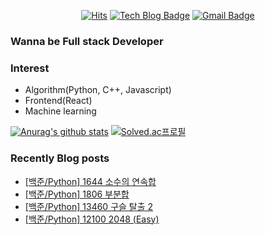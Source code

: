 

<div align=center>
  
[![Hits](https://hits.seeyoufarm.com/api/count/incr/badge.svg?url=https%3A%2F%2Fgithub.com%2FKyun2da)](https://hits.seeyoufarm.com)
[![Tech Blog Badge](http://img.shields.io/badge/-Kyun2da%20blog-black?style=flat-square&logo=blogger&link=https://kyun2da.github.io/)](https://kyun2da.github.io/) 
[![Gmail Badge](https://img.shields.io/badge/-Gmail-d14836?style=flat-square&logo=Gmail&logoColor=white&link=mailto:kyun2da@gmail.com)](mailto:kyun2dot@gmail.com)

</div>

### Wanna be Full stack Developer

### Interest
- Algorithm(Python, C++, Javascript)
- Frontend(React)
- Machine learning

<div>
  
[![Anurag's github stats](https://github-readme-stats.vercel.app/api?username=Kyun2da&theme=radical&show_icons=true)](https://github.com/anuraghazra/github-readme-stats)
[![Solved.ac프로필](http://mazassumnida.wtf/api/v2/generate_badge?boj=kyun2da)](https://solved.ac/kyun2da)
</div>

### Recently Blog posts
<!-- BLOG-POST-LIST:START -->
- [[백준/Python] 1644 소수의 연속합](https://Kyun2da.github.io/2020/09/27/primeSequenceNum/)
- [[백준/Python] 1806 부분합](https://Kyun2da.github.io/2020/09/27/partialSum/)
- [[백준/Python] 13460 구슬 탈출 2](https://Kyun2da.github.io/2020/09/26/marbleEscape/)
- [[백준/Python] 12100 2048 (Easy)](https://Kyun2da.github.io/2020/09/26/2048easy/)
<!-- BLOG-POST-LIST:END -->
